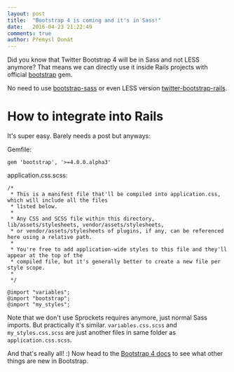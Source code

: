 ```yaml
---
layout: post
title:  "Bootstrap 4 is coming and it's in Sass!"
date:   2016-04-23 21:22:49
comments: true
author: Přemysl Donát
---
```

Did you know that Twitter Bootstrap 4 will be in Sass and not LESS anymore? That means we can directly use it inside Rails projects with official [bootstrap](https://rubygems.org/gems/bootstrap) gem.

No need to use [bootstrap-sass](https://github.com/twbs/bootstrap-sass) or even LESS version [twitter-bootstrap-rails](https://github.com/seyhunak/twitter-bootstrap-rails).

# How to integrate into Rails

It's super easy. Barely needs a post but anyways:

Gemfile:

~~~
gem 'bootstrap', '>=4.0.0.alpha3'
~~~

application.css.scss:

~~~
/*
 * This is a manifest file that'll be compiled into application.css, which will include all the files
 * listed below.
 *
 * Any CSS and SCSS file within this directory, lib/assets/stylesheets, vendor/assets/stylesheets,
 * or vendor/assets/stylesheets of plugins, if any, can be referenced here using a relative path.
 *
 * You're free to add application-wide styles to this file and they'll appear at the top of the
 * compiled file, but it's generally better to create a new file per style scope.
 *
 */

@import "variables";
@import "bootstrap";
@import "my_styles";
~~~

Note that we don't use Sprockets requires anymore, just normal Sass imports. But practically it's similar. `variables.css.scss` and `my_styles.css.scss` are just another files in same folder as `application.css.scss`.

And that's really all! :) Now head to the [Bootstrap 4 docs](http://v4-alpha.getbootstrap.com/) to see what other things are new in Bootstrap.
